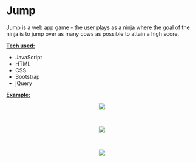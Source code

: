 # Jump

Jump is a web app game - the user plays as a ninja where the goal of the ninja is to jump over as many cows as possible to attain a high score.

<b><ins>Tech used:</ins></b>
* JavaScript
* HTML
* CSS
* Bootstrap
* jQuery

<b><ins>Example:</ins></b>

<p align="center">
  <img src="https://github.com/bensadel/jump/assets/95494769/f112cea5-030c-4b5b-a8c1-ad247b318aad">
</p>
<br>
<p align="center">
  <img src="https://github.com/bensadel/jump/assets/95494769/7e3b2e77-096d-4dfc-83d1-f51ccbadc212">
</p>
<br>
<p align="center">
  <img src="https://github.com/bensadel/jump/assets/95494769/2de97949-dd39-40fb-bf3f-fa442d0dd719">
</p>

